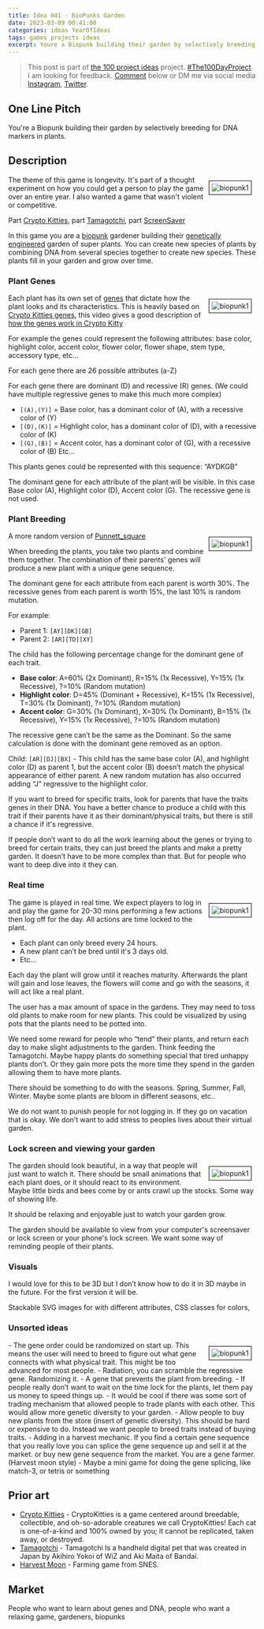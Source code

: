 ```yaml
---
title: Idea 041 - BioPunks Garden
date: 2023-03-09 00:41:00
categories: ideas YearOfIdeas
tags: games projects ideas
excerpt: Youre a Biopunk building their garden by selectively breeding for DNA markers in plants
---
```


> This post is part of [the 100 project ideas](/projects/2023-100-ideas/) project. [#The100DayProject](https://www.the100dayproject.org/). I am looking for feedback. <a href='#utterances-comments'>Comment</a> below or DM me via social media <a href="https://instagram.com/funvill" rel="nofollow noopener noreferrer"><i class="fab fa-fw fa-instagram" aria-hidden="true"></i><span class="label">Instagram</span></a>, <a href="https://twitter.com/funvill" rel="nofollow noopener noreferrer"><i class="fab fa-fw fa-twitter" aria-hidden="true"></i><span class="label">Twitter</span></a>.

## One Line Pitch

You're a Biopunk building their garden by selectively breeding for DNA markers in plants.

## Description

<img src="/public/uploads/2023/biopunk1.png" alt="biopunk1" style="float: right; margin: 10px; border: 1px solid black; padding: 5px"/>The theme of this game is longevity. It's part of a thought experiment on how you could get a person to play the game over an entire year. I also wanted a game that wasn't violent or competitive.

Part [Crypto Kitties](https://www.cryptokitties.co/), part [Tamagotchi](https://en.wikipedia.org/wiki/Tamagotchi), part [ScreenSaver](https://en.wikipedia.org/wiki/Screensaver)

In this game you are a [biopunk](https://en.wikipedia.org/wiki/Biopunk) gardener building their [genetically engineered](https://en.wikipedia.org/wiki/Genetic_engineering) garden of super plants. You can create new species of plants by combining DNA from several species together to create new species. These plants fill in your garden and grow over time.

### Plant Genes

<img src="/public/uploads/2023/biopunk2.png" alt="biopunk1" style="float: right; margin: 10px; border: 1px solid black; padding: 5px"/>Each plant has its own set of [genes](https://en.wikipedia.org/wiki/Gene) that dictate how the plant looks and its characteristics. This is heavily based on [Crypto Kitties genes](https://guide.cryptokitties.co/guide/cat-features/genes), this video gives a good description of [how the genes work in Crypto Kitty](https://www.youtube.com/watch?v=MtTyStoOLqo)

For example the genes could represent the following attributes: base color, highlight color, accent color, flower color, flower shape, stem type, accessory type, etc…

For each gene there are 26 possible attributes (a-Z)

For each gene there are dominant (D) and recessive (R) genes. (We could have multiple regressive genes to make this much more complex)

- ```[(A),(Y)]``` =  Base color, has a dominant color of (A), with a recessive color of (Y)
- ```[(D),(K)]``` =  Highlight color, has a dominant color of (D), with a recessive color of (K)
- ```[(G),(B)]``` =  Accent color, has a dominant color of (G), with a recessive color of (B)
Etc…

This plants genes could be represented with this sequence: “AYDKGB”

The dominant gene for each attribute of the plant will be visible. In this case Base color (A), Highlight color (D), Accent color (G). The recessive gene is not used.

### Plant Breeding

<img src="/public/uploads/2023/biopunk3.png" alt="biopunk1" style="float: right; margin: 10px; border: 1px solid black; padding: 5px"/>A more random version of [Punnett_square](https://en.wikipedia.org/wiki/Punnett_square)

When breeding the plants, you take two plants and combine them together. The combination of their parents' genes will produce a new plant with a unique gene sequence.

The dominant gene for each attribute from each parent is worth 30%. The recessive genes from each parent is worth 15%, the last 10% is random mutation.

For example:

- Parent 1: ```[AY][DK][GB]```
- Parent 2: ```[AR][TD][XY]```

The child has the following percentage change for the dominant gene of each trait.

- **Base color**: A=60% (2x Dominant), R=15% (1x Recessive), Y=15% (1x Recessive), ?=10% (Random mutation)
- **Highlight color**: D=45% (Dominant + Recessive), K=15% (1x Recessive), T=30% (1x Dominant), ?=10% (Random mutation)
- **Accent color**: G=30% (1x Dominant), X=30% (1x Dominant), B=15% (1x Recessive), Y=15% (1x Recessive), ?=10% (Random mutation)

The recessive gene can’t be the same as the Dominant. So the same calculation is done with the dominant gene removed as an option.

Child: ```[AR][DJ][BX]``` - This child has the same base color (A), and highlight color (D) as parent 1, but the accent color (B) doesn’t match the physical appearance of either parent. A new random mutation has also occurred adding “J” regressive to the highlight color.

If you want to breed for specific traits, look for parents that have the traits genes in their DNA. You have a better chance to produce a child with this trait if their parents have it as their dominant/physical traits, but there is still a chance if it's regressive.

If people don’t want to do all the work learning about the genes or trying to breed for certain traits, they can just breed the plants and make a pretty garden. It doesn’t have to be more complex than that. But for people who want to deep dive into it they can.

### Real time

<img src="/public/uploads/2023/biopunk4.png" alt="biopunk1" style="float: right; margin: 10px; border: 1px solid black; padding: 5px"/>The game is played in real time. We expect players to log in and play the game for 20-30 mins performing a few actions then log off for the day. All actions are time locked to the plant.

- Each plant can only breed every 24 hours.
- A new plant can’t be bred until it's 3 days old.
- Etc…

Each day the plant will grow until it reaches maturity. Afterwards the plant will gain and lose leaves, the flowers will come and go with the seasons, it will act like a real plant.  

The user has a max amount of space in the gardens. They may need to toss old plants to make room for new plants. This could be visualized by using pots that the plants need to be potted into.

We need some reward for people who “tend” their plants, and return each day to make slight adjustments to the garden. Think feeding the Tamagotchi. Maybe happy plants do something special that tired unhappy plants don’t. Or they gain more pots the more time they spend in the garden allowing them to have more plants.

There should be something to do with the seasons. Spring, Summer, Fall, Winter. Maybe some plants are bloom in different seasons, etc..

We do not want to punish people for not logging in. If they go on vacation that is okay. We don’t want to add stress to peoples lives about their virtual garden.

### Lock screen and viewing your garden

<img src="/public/uploads/2023/biopunk5.png" alt="biopunk1" style="float: right; margin: 10px; border: 1px solid black; padding: 5px"/>The garden should look beautiful, in a way that people will just want to watch it. There should be small animations that each plant does, or it should react to its environment. Maybe little birds and bees come by or ants crawl up the stocks. Some way of showing life.

It should be relaxing and enjoyable just to watch your garden grow.

The garden should be available to view from your computer's screensaver or lock screen or your phone's lock screen. We want some way of reminding people of their plants.

### Visuals

I would love for this to be 3D but I don’t know how to do it in 3D maybe in the future. For the first version it will be.

Stackable SVG images for with different attributes, CSS classes for colors,

### Unsorted ideas

<img src="/public/uploads/2023/biopunk6.png" alt="biopunk1" style="float: right; margin: 10px; border: 1px solid black; padding: 5px"/>
- The gene order could be randomized on start up. This means the user will need to breed to figure out what gene connects with what physical trait. This might be too advanced for most people.
- Radiation, you can scramble the regressive gene. Randomizing it.
- A gene that prevents the plant from breeding.
- If people really don’t want to wait on the time lock for the plants, let them pay us money to speed things up.
- It would be cool if there was some sort of trading mechanism that allowed people to trade plants with each other. This would allow more genetic diversity to your garden.
- Allow people to buy new plants from the store (insert of genetic diversity). This should be hard or expensive to do. Instead we want people to breed traits instead of buying traits.
- Adding in a harvest mechanic. If you find a certain gene sequence that you really love you can splice the gene sequence up and sell it at the market. or buy new gene sequence from the market. You are a gene farmer. (Harvest moon style)
- Maybe a mini game for doing the gene splicing, like match-3, or tetris or something

## Prior art

- [Crypto Kitties](https://www.cryptokitties.co/) - CryptoKitties is a game centered around breedable, collectible, and oh-so-adorable creatures we call CryptoKitties! Each cat is one-of-a-kind and 100% owned by you; it cannot be replicated, taken away, or destroyed.
- [Tamagotchi](https://en.wikipedia.org/wiki/Tamagotchi) - Tamagotchi Is a handheld digital pet that was created in Japan by Akihiro Yokoi of WiZ and Aki Maita of Bandai.
- [Harvest Moon](https://en.wikipedia.org/wiki/Harvest_Moon_(video_game)) - Farming game from SNES.

## Market

People who want to learn about genes and DNA, people who want a relaxing game, gardeners, biopunks
